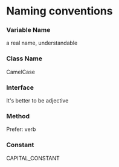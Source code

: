 # Naming conventions

### Variable Name

a real name, understandable

### Class Name

CamelCase

### Interface

It's better to be adjective

### Method

Prefer: verb

### Constant

CAPITAL\_CONSTANT

